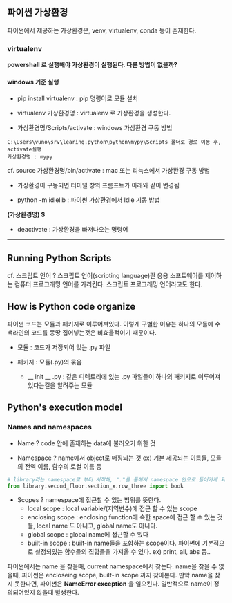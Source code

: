 ## 파이썬 가상환경

파이썬에서 제공하는 가상환경은, venv, virtualenv, conda 등이 존재한다.

### virtualenv

**powershall 로 실행해야 가상환경이 실행된다. 다른 방법이 없을까?**

#### windows 기준 실행

* pip install virtualenv : pip 명령어로 모듈 설치

* virtualenv 가상환경명 : virtualenv 로 가상환경을 생성한다.

* 가상환경명/Scripts/activate : windows 가상환경 구동 방법
```
C:\Users\vuno\srv\learing.python\python\mypy\Scripts 폴더로 경로 이동 후, activate실행
가상환경명 : mypy
```

cf. source 가상환경명/bin/activate : mac 또는 리눅스에서 가상환경 구동 방법

* 가상환경이 구동되면 터미널 창의 프롬프트가 아래와 같이 변경됨

* python -m idlelib : 파이썬 가상환경에서 ldle 기동 방법

**(가상환경명) $**

* deactivate : 가상환경을 빠져나오는 명령어

----
## Running Python Scripts

cf. 스크립트 언어 ? 스크립트 언어(scripting language)란 응용 소프트웨어를 제어하는 컴퓨터 프로그래밍 언어를 가리킨다. 스크립트 프로그래밍 언어라고도 한다.

## How is Python code organize

파이썬 코드는 모듈과 패키지로 이루어져있다. 이렇게 구별한 이유는 하나의 모듈에 수백라인의 코드를 몽땅 집어넣는것은 비효율적이기 때문이다.

* 모듈 : 코드가 저장되어 있는 .py 파일 

* 패키지 : 모듈(.py)의 묶음
  * __ init __ .py : 같은 디렉토리에 있는 .py 파일들이 하나의 패키지로 이루어져 있다는걸을 알려주는 모듈


## Python's execution model

### Names and namespaces

* Name ? code 안에 존재하는 data에 불러오기 위한 것

* Namespace ? name에서 object로 매핑되는 것 ex) 기본 제공되는 이름들, 모듈의 전역 이름, 함수의 로컬 이름 등

```python
# library라는 namespace로 부터 시작해, "."를 통해서 namespace 안으로 들어가게 되어 끝내 name인 book을 찾는다.
from library.second_floor.section_x.row_three import book
```

* Scopes ? namespace에 접근할 수 있는 범위를 뜻한다.
  * local scope : local variable/(지역변수)에 접근 할 수 있는 scope
  * enclosing scope : enclosing function에 속한 space에 접근 할 수 있는 것들, local name 도 아니고, global name도 아니다.
  * global scope : global name에 접근할 수 있다
  * built-in scope : built-in name들을 포함하는 scope이다. 파이썬에 기본적으로 설정되있는 함수들의 집합들을 가져올 수 있다. 
  ex) print, all, abs 등..
  
파이썬에서는 name 을 찾을때, current namespace에서 찾는다. name을 찾을 수 없을때, 파이썬은 encloseing scope, built-in scope 까지 찾아본다.
만약 name을 찾지 못한다면, 파이썬은 **NameError exception** 을 일으킨다. 일반적으로 name이 정의되어있지 않을때 발생한다.


